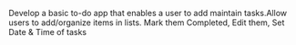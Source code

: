 Develop a basic to-do app that enables a user to add maintain tasks.Allow users to add/organize items in lists. Mark them Completed, Edit them, Set Date & Time of tasks
